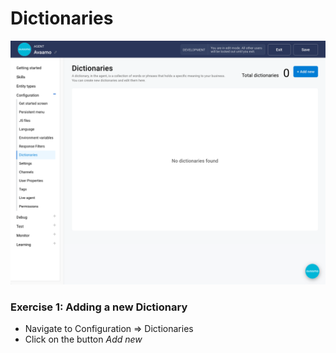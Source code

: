 # Dictionaries


![Dictionaries Landing Page](contents/dictionaries/images/dictionary-builder.png)

### Exercise 1: Adding a new Dictionary

- Navigate to Configuration => Dictionaries
- Click on the button _Add new_